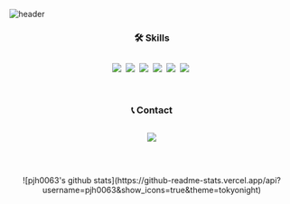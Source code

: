 ![header](https://capsule-render.vercel.app/api?type=waving&color=auto&height=300&section=header&text=Junho%20Park&fontSize=60)

<h3 align="center">🛠 Skills</h3>

## 
<p align="center">
  <img src="https://img.shields.io/badge/C-A8B9CC?style=flat-square&logo=C&logoColor=white"/></a>&nbsp 
  <img src="https://img.shields.io/badge/C++-00599C?style=flat-square&logo=C%2B%2B&logoColor=white"/></a>&nbsp
  <img src="https://img.shields.io/badge/LTspice-900028?style=flat-square&logo=LTspice&logoColor=white"/></a>&nbsp
  <img src="https://img.shields.io/badge/Pspice-2a5fac?style=flat-square&logo=Pspice&logoColor=white"/></a>&nbsp
  <img src="https://img.shields.io/badge/CodeVisionAVR-d2331b?style=flat-square&logo=CodeVisionAVR&logoColor=white"/></a>&nbsp
  <img src="https://img.shields.io/badge/VsCode-007ACC?style=flat-square&logo=visualstudiocode&logoColor=white"/></a>&nbsp

</p>

<br>
<h3 align="center"> 📞 Contact </h3>

##
<p align="center">
  <a href="mailto:pjh0063@gmail.com"><img src="https://img.shields.io/badge/Gmail-d14836?style=flat-square&logo=Gmail&logoColor=white&link=pjh0063@gmail.com"/></a>

</p>

<br>

##
<p align="center">
![pjh0063's github stats](https://github-readme-stats.vercel.app/api?username=pjh0063&show_icons=true&theme=tokyonight)
